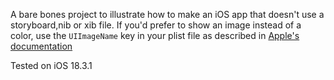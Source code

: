 A bare bones project to illustrate how to make an iOS app that doesn't use a storyboard,nib or xib file. If you'd prefer to show an image instead of a color, use the `UIImageName` key in your plist file as described in [Apple's documentation](https://developer.apple.com/documentation/bundleresources/information-property-list/uilaunchscreen)

Tested on iOS 18.3.1
